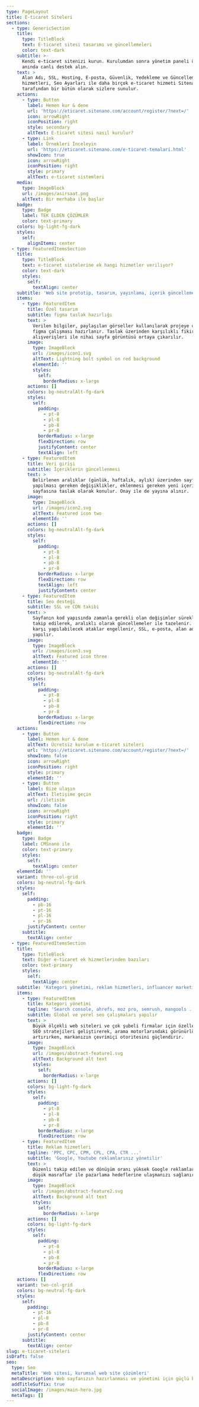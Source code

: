 ```yaml
---
type: PageLayout
title: E-ticaret Siteleri
sections:
  - type: GenericSection
    title:
      type: TitleBlock
      text: E-ticaret sitesi tasarımı ve güncellemeleri
      color: text-dark
    subtitle: >-
      Kendi e-ticaret sitenizi kurun. Kurulumdan sonra yönetim paneli üzerinden
      anında canlı destek alın.
    text: >
      Alan Adı, SSL, Hosting, E-posta, Güvenlik, Yedekleme ve Güncelleme
      hizmetleri, Seo Ayarları ile daha birçok e-ticaret hizmeti Sitenano
      tarafından bir bütün olarak sizlere sunulur.
    actions:
      - type: Button
        label: Hemen kur & dene
        url: 'https://eticaret.sitenano.com/account/register/?next=/'
        icon: arrowRight
        iconPosition: right
        style: secondary
        altText: E-ticaret sitesi nasıl kurulur?
      - type: Link
        label: Örnekleri İnceleyin
        url: 'https://eticaret.sitenano.com/e-ticaret-temalari.html'
        showIcon: true
        icon: arrowRight
        iconPosition: right
        style: primary
        altText: e-ticaret sistemleri
    media:
      type: ImageBlock
      url: /images/asirsaat.png
      altText: Bir merhaba ile başlar
    badge:
      type: Badge
      label: TEK ELDEN ÇÖZÜMLER
      color: text-primary
    colors: bg-light-fg-dark
    styles:
      self:
        alignItems: center
  - type: FeaturedItemsSection
    title:
      type: TitleBlock
      text: e-ticaret sistelerine ek hangi hizmetler veriliyor?
      color: text-dark
      styles:
        self:
          textAlign: center
    subtitle: 'Web site prototip, tasarım, yayınlama, içerik güncelleme, yedekleme ve ...'
    items:
      - type: FeaturedItem
        title: Özel tasarım
        subtitle: figma taslak hazırlığı
        text: >
          Verilen bilgiler, paylaşılan görseller kullanılarak projeye uygun bir
          figma çalışması hazırlanır. Taslak üzerinden karşılıklı fikir
          alışverişleri ile nihai sayfa görüntüsü ortaya çıkarılır.
        image:
          type: ImageBlock
          url: /images/icon1.svg
          altText: Lightning bolt symbol on red background
          elementId: ''
          styles:
            self:
              borderRadius: x-large
        actions: []
        colors: bg-neutralAlt-fg-dark
        styles:
          self:
            padding:
              - pt-8
              - pl-8
              - pb-8
              - pr-8
            borderRadius: x-large
            flexDirection: row
            justifyContent: center
            textAlign: left
      - type: FeaturedItem
        title: Veri girişi
        subtitle: İçeriklerin güncellenmesi
        text: >
          Belirlenen aralıklar (günlük, haftalık, aylık) üzerinden sayfada
          yapılması gereken değişiklikler, eklenmesi gereken yeni içerikler web
          sayfasına taslak olarak konulur. Onay ile de yayına alınır.
        image:
          type: ImageBlock
          url: /images/icon2.svg
          altText: Featured icon two
          elementId: ''
        actions: []
        colors: bg-neutralAlt-fg-dark
        styles:
          self:
            padding:
              - pt-8
              - pl-8
              - pb-8
              - pr-8
            borderRadius: x-large
            flexDirection: row
            textAlign: left
            justifyContent: center
      - type: FeaturedItem
        title: Seo desteği
        subtitle: SSL ve CDN takibi
        text: >
          Sayfanın kod yapısında zamanla gerekli olan değişimler sürekli olarak
          takip edilerek, aralıklı olarak güncellemeler ile tazelenir. Sayfaya
          karşı yapılabilecek ataklar engellenir, SSL, e-posta, alan adı takibi
          yapılır.
        image:
          type: ImageBlock
          url: /images/icon3.svg
          altText: Featured icon three
          elementId: ''
        actions: []
        colors: bg-neutralAlt-fg-dark
        styles:
          self:
            padding:
              - pt-8
              - pl-8
              - pb-8
              - pr-8
            borderRadius: x-large
            flexDirection: row
    actions:
      - type: Button
        label: Hemen kur & dene
        altText: Ücretsiz kurulum e-ticaret siteleri
        url: 'https://eticaret.sitenano.com/account/register/?next=/'
        showIcon: false
        icon: arrowRight
        iconPosition: right
        style: primary
        elementId: ''
      - type: Button
        label: Bize ulaşın
        altText: İletişime geçin
        url: /iletisim
        showIcon: false
        icon: arrowRight
        iconPosition: right
        style: primary
        elementId: ''
    badge:
      type: Badge
      label: CMSnano ile
      color: text-primary
      styles:
        self:
          textAlign: center
    elementId: ''
    variant: three-col-grid
    colors: bg-neutral-fg-dark
    styles:
      self:
        padding:
          - pb-16
          - pt-16
          - pl-16
          - pr-16
        justifyContent: center
      subtitle:
        textAlign: center
  - type: FeaturedItemsSection
    title:
      type: TitleBlock
      text: Diğer e-ticaret ek hizmetlerinden bazıları
      color: text-primary
      styles:
        self:
          textAlign: center
    subtitle: 'Kategori yönetimi, reklam hizmetleri, influancer marketing'
    items:
      - type: FeaturedItem
        title: Kategori yönetimi
        tagline: 'Search console, ahrefs, moz pro, semrush, mangools ...'
        subtitle: Global ve yerel seo çalışmaları yapılır
        text: >
          Büyük ölçekli web siteleri ve çok şubeli firmalar için özelleştirilmiş
          SEO stratejileri geliştirerek, arama motorlarındaki görünürlüğünüzü
          artırırken, markanızın çevrimiçi otoritesini güçlendirir.
        image:
          type: ImageBlock
          url: /images/abstract-feature1.svg
          altText: Background alt text
          styles:
            self:
              borderRadius: x-large
        actions: []
        colors: bg-light-fg-dark
        styles:
          self:
            padding:
              - pt-8
              - pl-8
              - pb-8
              - pr-8
            borderRadius: x-large
            flexDirection: row
      - type: FeaturedItem
        title: Reklam hizmetleri
        tagline: 'PPC, CPC, CPM, CPL, CPA, CTR ...'
        subtitle: 'Google, Youtube reklamlarınız yönetilir'
        text: >
          Düzenli takip edilen ve dönüşüm oranı yüksek Google reklamlar ile
          düşük masraflar ile pazarlama hedeflerine ulaşmanızı sağlanır.
        image:
          type: ImageBlock
          url: /images/abstract-feature2.svg
          altText: Background alt text
          styles:
            self:
              borderRadius: x-large
        actions: []
        colors: bg-light-fg-dark
        styles:
          self:
            padding:
              - pt-8
              - pl-8
              - pb-8
              - pr-8
            borderRadius: x-large
            flexDirection: row
    actions: []
    variant: two-col-grid
    colors: bg-neutral-fg-dark
    styles:
      self:
        padding:
          - pt-16
          - pl-8
          - pb-8
          - pr-8
        justifyContent: center
      subtitle:
        textAlign: center
slug: e-ticaret-siteleri
isDraft: false
seo:
  type: Seo
  metaTitle: 'Web sitesi, kurumsal web site çözümleri'
  metaDescription: Web sayfanızın hazırlanması ve yönetimi için güçlü bir çözüm ortağı
  addTitleSuffix: true
  socialImage: /images/main-hero.jpg
  metaTags: []
---
```

